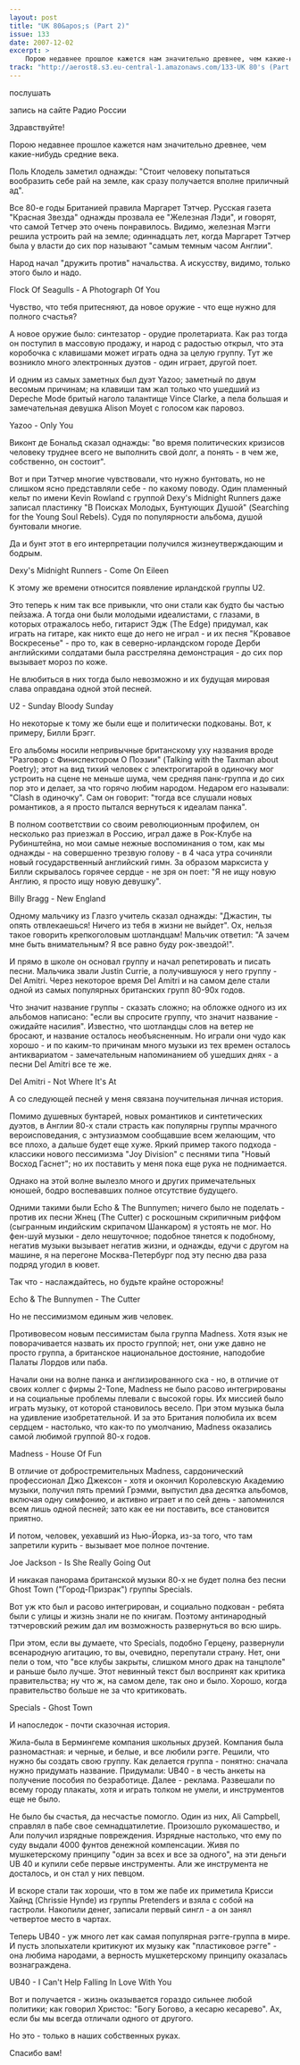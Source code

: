 ```yaml
---
layout: post
title: "UK 80&apos;s (Part 2)"
issue: 133
date: 2007-12-02
excerpt: >
    Порою недавнее прошлое кажется нам значительно древнее, чем какие-нибудь средние века.
track: "http://aerost8.s3.eu-central-1.amazonaws.com/133-UK 80's (Part 2).mp3"
---
```


послушать

запись на сайте Радио России

Здравствуйте!

Порою недавнее прошлое кажется нам значительно древнее, чем какие-нибудь средние века.

Поль Клодель заметил однажды: "Стоит человеку попытаться вообразить себе рай на земле, как сразу получается вполне приличный ад".

Все 80-е годы Британией правила Маргарет Тэтчер. Русская газета "Красная Звезда" однажды прозвала ее "Железная Лэди", и говорят, что самой Тетчер это очень понравилось. Видимо, железная Мэгги решила устроить рай на земле; одиннадцать лет, когда Маргарет Тэтчер была у власти до сих пор называют "самым темным часом Англии".

Народ начал "дружить против" начальства. А искусству, видимо, только этого было и надо.

Flock Of Seagulls - A Photograph Of You

Чувство, что тебя притесняют, да новое оружие - что еще нужно для полного счастья?

А новое оружие было: синтезатор - орудие пролетариата. Как раз тогда он поступил в массовую продажу, и народ с радостью открыл, что эта коробочка с клавишами может играть одна за целую группу. Тут же возникло много электронных дуэтов - один играет, другой поет.

И одним из самых заметных был дуэт Yazoo; заметный по двум весомым причинам; на клавиши там жал только что ушедший из Depeche Mode бритый наголо талантище Vince Clarke, а пела большая и замечательная девушка Alison Moyet с голосом как паровоз.

Yazoo - Only You

Виконт де Бональд сказал однажды: "во время политических кризисов человеку труднее всего не выполнить свой долг, а понять - в чем же, собственно, он состоит".

Вот и при Тэтчер многие чувствовали, что нужно бунтовать, но не слишком ясно представляли себе - по какому поводу. Один пламенный кельт по имени Kevin Rowland с группой Dexy's Midnight Runners даже записал пластинку "В Поисках Молодых, Бунтующих Душой" (Searching for the Young Soul Rebels). Судя по популярности альбома, душой бунтовали многие.

Да и бунт этот в его интерпретации получился жизнеутверждающим и бодрым.

Dexy's Midnight Runners - Come On Eileen

К этому же времени относится появление ирландской группы U2.

Это теперь к ним так все привыкли, что они стали как будто бы частью пейзажа. А тогда они были молодыми идеалистами, с глазами, в которых отражалось небо, гитарист Эдж (The Edge) придумал, как играть на гитаре, как никто еще до него не играл - и их песня "Кровавое Воскресенье" - про то, как в северно-ирландском городе Дерби английскими солдатами была расстреляна демонстрация - до сих пор вызывает мороз по коже.

Не влюбиться в них тогда было невозможно и их будущая мировая слава оправдана одной этой песней.

U2 - Sunday Bloody Sunday

Но некоторые к тому же были еще и политически подкованы. Вот, к примеру, Билли Брэгг.

Его альбомы носили непривычные британскому уху названия вроде "Разговор с Финиспектором О Поэзии" (Talking with the Taxman about Poetry); этот на вид тихий человек с электрогитарой в одиночку мог устроить на сцене не меньше шума, чем средняя панк-группа и до сих пор это и делает, за что горячо любим народом. Недаром его называли: "Clash в одиночку". Сам он говорит: "тогда все слушали новых романтиков, а я просто пытался вернуться к идеалам панка".

В полном соответствии со своим революционным профилем, он несколько раз приезжал в Россию, играл даже в Рок-Клубе на Рубинштейна, но мои самые нежные воспоминания о том, как мы однажды - на совершенно трезвую голову - в 4 часа утра сочиняли новый государственный английский гимн. За образом марксиста у Билли скрывалось горячее сердце - не зря он поет: "Я не ищу новую Англию, я просто ищу новую девушку".

Billy Bragg - New England

Одному мальчику из Глазго учитель сказал однажды: "Джастин, ты опять отвлекаешься! Ничего из тебя в жизни не выйдет". Ох, нельзя такое говорить крепкоголовым шотландцам! Мальчик ответил: "А зачем мне быть внимательным? Я все равно буду рок-звездой!".

И прямо в школе он основал группу и начал репетировать и писать песни. Мальчика звали Justin Currie, а получившуюся у него группу - Del Amitri. Через некоторое время Del Amitri и на самом деле стали одной из самых популярных британских групп 80-90х годов.

Что значит название группы - сказать сложно; на обложке одного из их альбомов написано: "если вы спросите группу, что значит название - ожидайте насилия". Известно, что шотландцы слов на ветер не бросают, и название осталось необъясненным. Но играли они чудо как хорошо - и по каким-то причинам много музыки из тех времен осталось антиквариатом - замечательным напоминанием об ушедших днях - а песни Del Amitri все те же.

Del Amitri - Not Where It's At

А со следующей песней у меня связана поучительная личная история.

Помимо душевных бунтарей, новых романтиков и синтетических дуэтов, в Англии 80-х стали страсть как популярны группы мрачного вероисповедания, с энтузиазмом сообщавшие всем желающим, что все плохо, а дальше будет еще хуже. Яркий пример такого подхода - классики нового пессимизма "Joy Division" с песнями типа "Новый Восход Гаснет"; но их поставить у меня пока еще рука не поднимается.

Однако на этой волне вылезло много и других примечательных юношей, бодро воспевавших полное отсутствие будущего.

Одними такими были Echo & The Bunnymen; ничего было не поделать - против их песни Жнец (The Cutter) с роскошным скрипичным риффом (сыгранным индийским скрипачом Шанкаром) я устоять не мог. Но фен-шуй музыки - дело нешуточное; подобное тянется к подобному, негатив музыки вызывает негатив жизни, и однажды, едучи с другом на машине, я на перегоне Москва-Петербург под эту песню два раза подряд угодил в кювет.

Так что - наслаждайтесь, но будьте крайне осторожны!

Echo & The Bunnymen - The Cutter

Но не пессимизмом единым жив человек.

Противовесом новым пессимистам была группа Madness. Хотя язык не поворачивается назвать их просто группой; нет, они уже давно не просто группа, а британское национальное достояние, наподобие Палаты Лордов или паба.

Начали они на волне панка и англизированного ска - но, в отличие от своих коллег с фирмы 2-Tone, Madness не было расово интегрированы и на социальные проблемы плевали с высокой горы. Их миссией было играть музыку, от которой становилось весело. При этом музыка была на удивление изобретательной. И за это Британия полюбила их всем сердцем - настолько, что как-то по умолчанию, Madness оказались самой любимой группой 80-х годов.

Madness - House Of Fun

В отличие от добростремительных Madness, сардонический профессионал Джо Джексон - хотя и окончил Королевскую Академию музыки, получил пять премий Грэмми, выпустил два десятка альбомов, включая одну симфонию, и активно играет и по сей день - запомнился всем лишь одной песней; зато как ее ни поставить, все становится приятно.

И потом, человек, уехавший из Нью-Йорка, из-за того, что там запретили курить - вызывает мое полное почтение.

Joe Jackson - Is She Really Going Out

И никакая панорама британской музыки 80-х не будет полна без песни Ghost Town ("Город-Призрак") группы Specials.

Вот уж кто был и расово интегрирован, и социально подкован - ребята были с улицы и жизнь знали не по книгам. Поэтому антинародный тэтчеровский режим дал им возможность развернуться во всю ширь.

При этом, если вы думаете, что Specials, подобно Герцену, развернули всенародную агитацию, то вы, очевидно, перепутали страну. Нет, они пели о том, что "все клубы закрыты, слишком много драк на танцполе" и раньше было лучше. Этот невинный текст был воспринят как критика правительства; ну что ж, на самом деле, так оно и было. Хорошо, когда правительство больше не за что критиковать.

Specials - Ghost Town

И напоследок - почти сказочная история.

Жила-была в Бермингеме компания школьных друзей. Компания была разномастная: и черные, и белые, и все любили рэгге. Решили, что нужно бы создать свою группу. Как делается группа - понятно: сначала нужно придумать название. Придумали: UB40 - в честь анкеты на получение пособия по безработице. Далее - реклама. Развешали по всему городу плакаты, хотя и играть толком не умели, и инструментов еще не было.

Не было бы счастья, да несчастье помогло. Один из них, Ali Campbell, справлял в пабе свое семнадцатилетие. Произошло рукомашество, и Али получил изрядные повреждения. Изрядные настолько, что ему по суду выдали 4000 фунтов денежной компенсации. Живя по мушкетерскому принципу "один за всех и все за одного", на эти деньги UB 40 и купили себе первые инструменты. Али же инструмента не досталось, и он стал у них певцом.

И вскоре стали так хороши, что в том же пабе их приметила Крисси Хайнд (Chrissie Hynde) из группы Pretenders и взяла с собой на гастроли. Накопили денег, записали первый сингл - а он занял четвертое место в чартах.

Теперь UB40 - уж много лет как самая популярная рэгге-группа в мире. И пусть злопыхатели критикуют их музыку как "пластиковое рэгге" - она любима народами, а верность мушкетерскому принципу оказалась вознаграждена.

UB40 - I Can't Help Falling In Love With You

Вот и получается - жизнь оказывается гораздо сильнее любой политики; как говорил Христос: "Богу Богово, а кесарю кесарево". Ах, если бы мы всегда отличали одного от другого.

Но это - только в наших собственных руках.

Спасибо вам!
